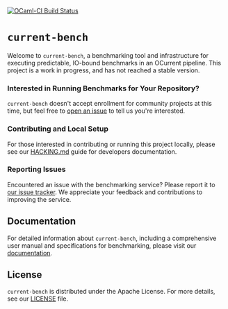 [![OCaml-CI Build Status](https://img.shields.io/endpoint?url=https%3A%2F%2Fci.ocamllabs.io%2Fbadge%2Focurrent%2Focaml-ci%2Fmaster&logo=ocaml)](https://ci.ocamllabs.io/github/ocurrent/current-bench)

# `current-bench`

Welcome to `current-bench`, a benchmarking tool and infrastructure for executing predictable, IO-bound benchmarks in an OCurrent pipeline. This project is a work in progress, and has not reached a stable version.

### Interested in Running Benchmarks for Your Repository?

`current-bench` doesn't accept enrollment for community projects at this time, but feel free to [open an issue](https://github.com/ocurrent/current-bench/issues/new) to tell us you're interested.

### Contributing and Local Setup

For those interested in contributing or running this project locally, please see our [HACKING.md](HACKING.md) guide for developers documentation.

### Reporting Issues

Encountered an issue with the benchmarking service? Please report it to [our issue tracker](https://github.com/ocurrent/current-bench/issues). We appreciate your feedback and contributions to improving the service.

## Documentation

For detailed information about `current-bench`, including a comprehensive user manual and specifications for benchmarking, please visit our [documentation](./doc/).

## License

`current-bench` is distributed under the Apache License. For more details, see our [LICENSE](./LICENSE) file.
